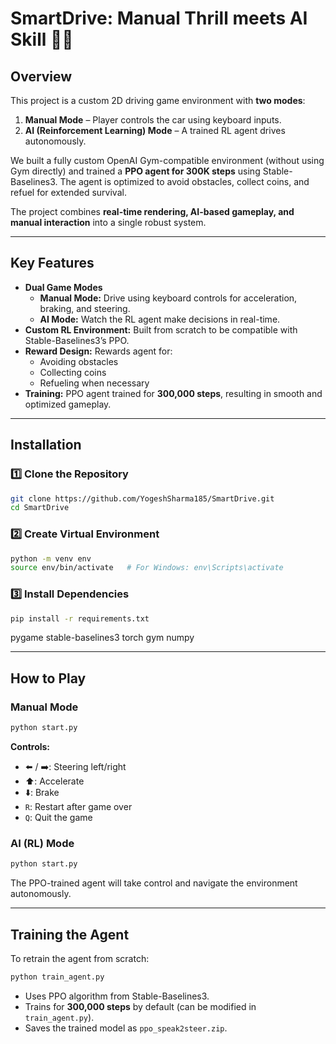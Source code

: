 # SmartDrive: Manual Thrill meets AI Skill 🚗🤖

## Overview
This project is a custom 2D driving game environment with **two modes**:
1. **Manual Mode** – Player controls the car using keyboard inputs.
2. **AI (Reinforcement Learning) Mode** – A trained RL agent drives autonomously.

We built a fully custom OpenAI Gym-compatible environment (without using Gym directly) and trained a **PPO agent for 300K steps** using Stable-Baselines3. The agent is optimized to avoid obstacles, collect coins, and refuel for extended survival.  

The project combines **real-time rendering, AI-based gameplay, and manual interaction** into a single robust system.

---

## Key Features
- **Dual Game Modes**
  - **Manual Mode:** Drive using keyboard controls for acceleration, braking, and steering.
  - **AI Mode:** Watch the RL agent make decisions in real-time.
- **Custom RL Environment:** Built from scratch to be compatible with Stable-Baselines3’s PPO.
- **Reward Design:** Rewards agent for:
  - Avoiding obstacles  
  - Collecting coins  
  - Refueling when necessary  
- **Training:** PPO agent trained for **300,000 steps**, resulting in smooth and optimized gameplay.
---


## Installation

### 1️⃣ Clone the Repository
```bash
git clone https://github.com/YogeshSharma185/SmartDrive.git
cd SmartDrive
```

### 2️⃣ Create Virtual Environment
```bash
python -m venv env
source env/bin/activate   # For Windows: env\Scripts\activate
```

### 3️⃣ Install Dependencies
```bash
pip install -r requirements.txt
```
pygame
stable-baselines3
torch
gym
numpy

---

## How to Play

### Manual Mode
```bash
python start.py
```
**Controls:**
- ⬅️ / ➡️: Steering left/right  
- ⬆️: Accelerate  
- ⬇️: Brake  
- `R`: Restart after game over  
- `Q`: Quit the game  


### AI (RL) Mode
```bash
python start.py
```
The PPO-trained agent will take control and navigate the environment autonomously.

---

## Training the Agent
To retrain the agent from scratch:
```bash
python train_agent.py
```
- Uses PPO algorithm from Stable-Baselines3.  
- Trains for **300,000 steps** by default (can be modified in `train_agent.py`).  
- Saves the trained model as `ppo_speak2steer.zip`.
